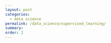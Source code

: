 ```yaml
---
layout: post
categories:
  - data science
permalink: /data_science/supervised_learning/
summary:
order: 2
---
```


